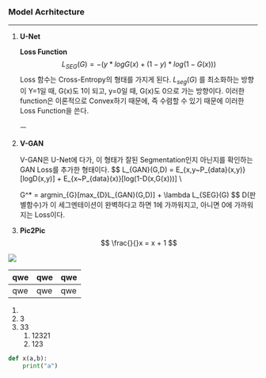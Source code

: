 ### Model Acrhitecture

-----

1. **U-Net**

   **Loss Function** 
   $$
   L_{SEG}(G) =- ( y* log{G({x})} + (1-y) * log{(1-G(x))})
   $$
   Loss 함수는 Cross-Entropy의 형태를 가지게 된다.  $L_{seg}(G)$ 를 최소화하는 방향이 Y=1일 때, G(x)도 1이 되고, y=0일 때, G(x)도 0으로 가는 방향이다. 이러한 function은 이론적으로 Convex하기 때문에, 즉 수렴할 수 있기 때문에 이러한 Loss Function을 쓴다. 

   ㅡ

2. **V-GAN**

   

   V-GAN은 U-Net에 다가, 이 형태가 잘된 Segmentation인지 아닌지를 확인하는 GAN Loss를 추가한 형태이다. 
   $$
   L_{GAN}(G,D) = E_{x,y~P_{data}(x,y)}[logD(x,y)] + E_{x~P_{data}(x)}[log(1-D(x,G(x)))] \\
   
   G^* = argmin_{G}[max_{D}L_{GAN}(G,D)] + \lambda L_{SEG}(G)
   $$
   D(판별함수)가 이 세그멘테이션이 완벽하다고 하면 1에 가까워지고, 아니면 0에 가까워지는 Loss이다.

   

3. **Pic2Pic**
   $$
   \frac{}{}x = x + 1
   $$
    

![](/home/ksj/projects/darkflow/preview.png)



| qwe  | qwe  | qwe  |
| ---- | ---- | ---- |
| qwe  | qwe  | qwe  |



1. 
2. 3
3. 33
   1. 12321
   2. 123

````python
def x(a,b):
    print("a")
````

